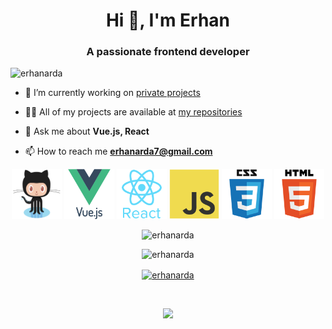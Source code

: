 <h1 align="center">Hi 👋, I'm Erhan</h1>
<h3 align="center">A passionate frontend developer</h3>
<p align="left"> <img src="https://komarev.com/ghpvc/?username=erhanarda" alt="erhanarda" /> </p>

- 🔭 I’m currently working on [private projects](https://github.com/ErhanArda?tab=repositories)

- 👨‍💻 All of my projects are available at [my repositories](https://github.com/ErhanArda?tab=repositories)

- 💬 Ask me about **Vue.js, React**

- 📫 How to reach me **erhanarda7@gmail.com**

<p align="center">
<img src="https://github.com/ErhanArda/ErhanArda/blob/master/Octocat.png" alt=""octocat width="80" height="80"/>
<img src="https://raw.githubusercontent.com/devicons/devicon/master/icons/vuejs/vuejs-original-wordmark.svg" alt="vuejs" width="80" height="80"/>
<img src="https://raw.githubusercontent.com/devicons/devicon/master/icons/react/react-original-wordmark.svg" alt="react" width="80 height="80"/>
<img src="https://raw.githubusercontent.com/devicons/devicon/master/icons/javascript/javascript-original.svg" alt="javascript" width="80" height="80"/>
<img src="https://raw.githubusercontent.com/devicons/devicon/master/icons/css3/css3-original-wordmark.svg" alt="css3" width="80" height="80"/> 
<img src="https://raw.githubusercontent.com/devicons/devicon/master/icons/html5/html5-original-wordmark.svg" alt="html5" width="80" height="80"/> 
</p>
                                                                                                                                    
<p align="center"> 
<img src="https://github-readme-stats.vercel.app/api?username=erhanarda&show_icons=true" alt="erhanarda" /> 
</p>


<p align="center">
<img src="https://github-readme-stats.vercel.app/api/top-langs/?username=erhanarda&layout=compact" alt="erhanarda" /> 
</p>

<p align="center">
<a href="https://linkedin.com/in/erhanarda" target="blank"><img align="center" src="https://image.flaticon.com/icons/png/512/174/174857.png" alt="erhanarda" height="40" width="40" /></a>
</p>

<!--![image](https://github.com/ErhanArda/ErhanArda/blob/master/index.png)-->
<!--![image](https://github.com/ErhanArda/ErhanArda/blob/master/Octocat.png)-->

<!--
**ErhanArda/ErhanArda** is a ✨ _special_ ✨ repository because its `README.md` (this file) appears on your GitHub profile.

Here are some ideas to get you started:

- 🔭 I’m currently working on ...
- 🌱 I’m currently learning ...
- 👯 I’m looking to collaborate on ...
- 🤔 I’m looking for help with ...
- 💬 Ask me about ...
- 📫 How to reach me: ...
- 😄 Pronouns: ...
- ⚡ Fun fact: ...
-->
<br>
<p align="center">
    <img width="500"
        src="https://github-readme-quotes.herokuapp.com/quote?theme=onedark&animation=default&layout=default"
    />
</p>

